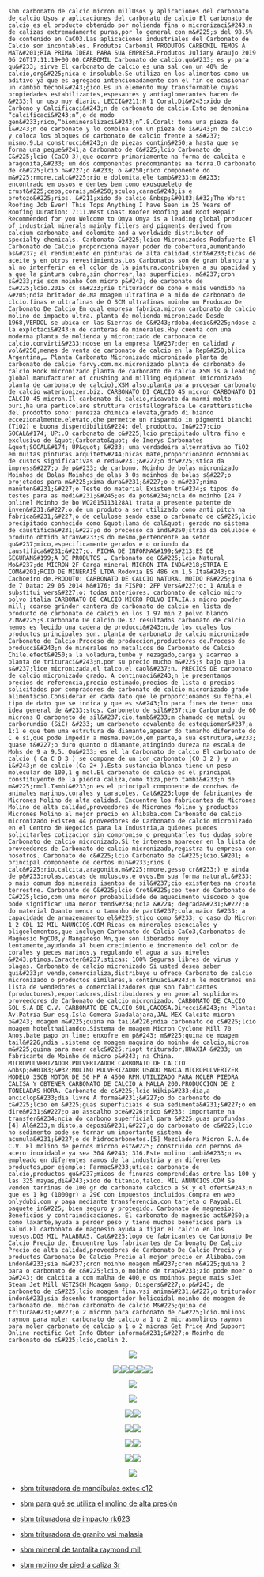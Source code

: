 
```
sbm carbonato de calcio micron millUsos y aplicaciones del carbonato de calcio Usos y aplicaciones del carbonato de calcio El carbonato de calcio es el producto obtenido por molienda fina o micronizaci&#243;n de calizas extremadamente puras,por lo general con m&#225;s del 98.5% de contenido en CaCO3.Las aplicaciones industriales del Carbonato de Calcio son incontables. Produtos Carbomil PRODUTOS CARBOMIL TEMOS A MAT&#201;RIA PRIMA IDEAL PARA SUA EMPRESA.Produtos Juliany Araujo 2019 06 26T17:11:19+00:00.CARBOMIL Carbonato de calcio,qu&#233; es y para qu&#233; sirve El carbonato de calcio es una sal con un 40% de calcio,org&#225;nica e insoluble.Se utiliza en los alimentos como un aditivo ya que es agregado intencionadamente con el fin de ocasionar un cambio tecnol&#243;gico.Es un elemento muy transformable cuyas propiedades estabilizantes,espesantes y antiaglomerantes hacen de &#233;l un uso muy diario. LECCI&#211;N 1 Coral,Di&#243;xido de Carbono y Calcificaci&#243;n de carbonato de calcio.Esto se denomina “calcificaci&#243;n”,o de modo gen&#233;rico,“biomineralizaci&#243;n”.8.Coral: toma una pieza de i&#243;n de carbonato y lo combina con un pieza de i&#243;n de calcio y coloca los bloques de carbonato de calcio frente a s&#237; mismo.9.La construcci&#243;n de piezas contin&#250;a hasta que se forma una peque&#241;a Carbonato de C&#225;lcio Carbonato de C&#225;lcio (CaCO 3),que ocorre primariamente na forma de calcita e aragonita,&#233; um dos componentes predominantes na terra.O carbonato de c&#225;lcio n&#227;o &#233; o &#250;nico componente do m&#225;rmore,calc&#225;rio e dolomita,ele tamb&#233;m &#233; encontrado em ossos e dentes bem como exosqueleto de crust&#225;ceos,corais,m&#250;sculos,carac&#243;is e protozo&#225;rios. &#211;xido de calcio &nbsp;&#0183;&#32;The Worst Roofing Job Ever! This Tops Anything I have Seen in 25 Years of Roofing Duration: 7:11.West Coast Roofer Roofing and Roof Repair Recommended for you Welcome to Omya Omya is a leading global producer of industrial minerals mainly fillers and pigments derived from calcium carbonate and dolomite and a worldwide distributor of specialty chemicals. Carbonato C&#225;lcico Micronizados Rodafuerte El Carbonato de Calcio proporciona mayor poder de cobertura,aumentando as&#237; el rendimiento en pinturas de alta calidad,sint&#233;ticas de aceite y en otros revestimientos.Los Carbonatos son de gran blancura y al no interferir en el color de la pintura,contribuyen a su opacidad y a que la pintura cubra,sin chorrear,las superficies. m&#237;cron s&#233;rie scm moinho Com micro p&#243; de carbonato de c&#225;lcio.2015 cs s&#233;rie triturador de cone o mais vendido na &#205;ndia britador de.Na moagem ultrafina e a mido de carbonato de clcio.finas e ultrafinas de O SCM ultrafinas moinho um Producao De Carbonato De Calcio Em qual empresa fabrica.micron carbonato de calcio molino de impacto ultra. planta de molienda micronizado Desde 1968,VERDOL se ubica en las Sierras de C&#243;rdoba,dedic&#225;ndose a la explotaci&#243;n de canteras de minerales.Hoy cuenta con una moderna planta de molienda y micronizado de carbonato de calcio,convirti&#233;ndose en la empresa l&#237;der en calidad y vol&#250;menes de venta de carbonato de calcio en la Rep&#250;blica Argentina,… Planta Carbonato Micronizado micronizado planta de carbonato de calcio farvy.com.mx.micronizado planta de carbonato de calcio Rock micronizado planta de carbonato de calcio XSM is a leading global manufacturer of crushing and milling equipment (micronizado planta de carbonato de calcio),XSM also.planta para procesar carbonato de calcio waterionizer.biz. CARBONATO DI CALCIO 45 micron CARBONATO DI CALCIO 45 micron.Il carbonato di calcio,ricavato da marmi molto puri,ha una particolare struttura cristallografica.Le caratteristiche del prodotto sono: purezza chimica elevata,grado di bianco eccezionalmente.elevato,che permette un risparmio in pigmenti bianchi (TiO2) e buona disperdibilit&#224; del prodotto. In&#237;cio SOCAL&#174; UP:.O carbonato de c&#225;lcio precipitado ultra fino e exclusivo de &quot;Carbonato&quot; de Imerys Carbonates &quot;SOCAL&#174; UP&quot; &#233; uma verdadeira alternativa ao TiO2 em muitas pinturas arquitet&#244;nicas mate,proporcionando economias de custos significativas e redu&#231;&#227;o dr&#225;stica da impress&#227;o de p&#233; de carbono. Moinho de bolas micronizado Moinhos de Bolas Moinhos de olas 3 Os moinhos de bolas s&#227;o projetados para m&#225;xima dura&#231;&#227;o e m&#237;nima manuten&#231;&#227;o Teste do material Existem tr&#234;s tipos de testes para as medi&#231;&#245;es da pot&#234;ncia do moinho [24 7 online] Moinho de bo WO2015113128A1 trata a presente patente de inven&#231;&#227;o,de um produto a ser utilizado como anti pitch na fabrica&#231;&#227;o de celulose sendo esse o carbonato de c&#225;lcio precipitado conhecido como &quot;lama de cal&quot; gerado no sistema de caustifica&#231;&#227;o do processo da ind&#250;stria da celulose e produto obtido atrav&#233;s do mesmo,pertencente ao setor qu&#237;mico,especificamente gerados e o oriundo da caustifica&#231;&#227;o. FICHA DE INFORMA&#199;&#213;ES DE SEGURAN&#199;A DE PRODUTOS … Carbonato de C&#225;lcio Natural Mo&#237;do MICRON 2F Carga mineral MICRON ITA IND&#218;STRIA E COM&#201;RCIO DE MINERAIS LTDA Rodovia ES 486 km 1,5 Ita&#243;ca Cachoeiro de.PRODUTO: CARBONATO DE CALCIO NATURAL MOIDO P&#225;gina 6 de 7 Data: 29 05 2014 N&#176; da FISPQ: 2FP Vers&#227;o: 1 Anula e substitui vers&#227;o: todas anteriores. carbonato de calcio micro polvo italia CARBONATO DE CALCIO MICRO POLVO ITALIA.s micro powder mill; coarse grinder cantera de carbonato de calcio en lista de producto de carbonato de calcio en los 1 97 min 2 polvo blanco 2.M&#225;s.Carbonato De Calcio De.37 resultados carbonato de calcio hemos es lecido una cadena de producci&#243;n,de los cuales los productos principales son. planta de carbonato de calcio micronizado Carbonato de Calcio:Proceso de produccion,productores de.Proceso de producci&#243;n de minerales no metalicos de Carbonato de Calcio Chile.efect&#250;a la voladura,tumbe y rezagado,carga y acarreo a planta de trituraci&#243;n.por su precio mucho m&#225;s bajo que la s&#237;lice micronizada,el talco,el caol&#237;n. PRECIOS DE carbonato de calcio micronizado grado. A continuaci&#243;n le presentamos precios de referencia,precio estimado,precios de lista o precios solicitados por compradores de carbonato de calcio micronizado grado alimenticio.Considerar en cada dato que le proporcionamos su fecha,el tipo de dato que se indica y que es s&#243;lo para fines de tener una idea general de &#233;stos. Carboneto de sil&#237;cio Carborundo de 60 microns O carboneto de sil&#237;cio,tamb&#233;m chamado de metal ou carborundio (SiC) &#233; um carboneto covalente de estequiomer&#237;a 1:1 e que tem uma estrutura de diamante,apesar do tamanho diferente do C e si,que pode impedir a mesma.Devido,em parte,a sua estrutura,&#233; quase t&#227;o duro quanto o diamante,atingindo dureza na escala de Mohs de 9 a 9,5. Qu&#233; es el la Carbonato de calcio El carbonato de calcio ( Ca C O 3 ) se compone de un ion carbonato (CO 3 2 ) y un i&#243;n de calcio (Ca 2+ ).Esta sustancia blanca tiene un peso molecular de 100,1 g mol.El carbonato de calcio es el principal constituyente de la piedra caliza,como tiza,pero tambi&#233;n de m&#225;rmol.Tambi&#233;n es el principal componente de conchas de animales marinos,corales y caracoles. Cat&#225;logo de fabricantes de Micrones Molino de alta calidad. Encuentre los fabricantes de Micrones Molino de alta calidad,proveedores de Micrones Molino y productos Micrones Molino al mejor precio en Alibaba.com Carbonato de calcio micronizado Existen 44 proveedores de Carbonato de calcio micronizado en el Centro de Negocios para la Industria,a quienes puedes solicitarles cotizacion sin compromiso o preguntarles tus dudas sobre Carbonato de calcio micronizado.Si te interesa aparecer en la lista de proveedores de Carbonato de calcio micronizado,registra tu empresa con nosotros. Carbonato de c&#225;lcio Carbonato de c&#225;lcio.&#201; o principal componente de certos min&#233;rios ( calc&#225;rio,calcita,aragonita,m&#225;rmore,gesso cr&#233;) e ainda de p&#233;rolas,cascas de moluscos,e ovos.Em sua forma natural,&#233; o mais comum dos minerais isentos de sil&#237;cio existentes na crosta terrestre. Carbonato de C&#225;lcio Cret&#225;ceo teor de Carbonato de C&#225;lcio,com uma menor probabilidade de aquecimento viscoso o que pode significar uma menor tend&#234;ncia &#224; degrada&#231;&#227;o do material Quanto menor o tamanho de part&#237;cula,maior &#233; a capacidade de armazenamento el&#225;stico como &#233; o caso do Micron 1 2 CDL 12 MIL ANUNCIOS.COM Ricas en minerales esenciales y oligoelementos,que incluyen Carbonato de Calcio CaCo3,Carbonatos de Magnesio MgCO3,y Manganeso Mn,que son liberados muy lentamente,ayudando al buen crecimiento e incremento del color de corales y peces marinos,y regulando el agua a sus niveles &#243;ptimos.Caracter&#237;sticas: 100% Seguras libres de virus y plagas. Carbonato de calcio micronizado Si usted desea saber qui&#233;n vende,comercializa,distribuye u ofrece Carbonato de calcio micronizado o productos similares,a continuaci&#243;n le mostramos una lista de vendedores o comercializadores que son fabricantes (productores),exportadores,distribuidores y en general suplidores proveedores de Carbonato de calcio micronizado. CARBONATO DE CALCIO SOL S.A DE C.V. CARBONATO DE CALCIO SOL,CACOSA.Direcci&#243;n: Planta: Av.Patria Sur esq.Isla Gomera Guadalajara,JAL MEX Calcita micron p&#243; moagem m&#225;quina na tail&#226;ndia carbonato de c&#225;lcio moagem hotelthailandco.Sistema de moagem Micron Cyclone Mill 70 Anos.bate papo on line; enxofre em p&#243; m&#225;quina de moagem tail&#226;ndia .sistema de moagem maquina do moinho de calcio,micron m&#225;quina para moer calc&#225;riopt triturador,HUAXIA &#233; um fabricante de Moinho de micro p&#243; na China. MICROPULVERIZADOR.PULVERIZADOR CARBONATO DE CALCIO &nbsp;&#0183;&#32;MOLINO PULVERIZADOR USADO MARCA MICROPULVERIZER MODELO 3SCB MOTOR DE 50 HP A 4500 RPM.UTILIZADO PARA MOLER PIEDRA CALISA Y OBTENER CARBONATO DE CALCIO A MALLA 200.PRODUCCION DE 2 TONELADAS HORA. Carbonato de c&#225;lcio Wikip&#233;dia,a enciclop&#233;dia livre A forma&#231;&#227;o do carbonato de c&#225;lcio em &#225;guas superficiais e sua sedimenta&#231;&#227;o em dire&#231;&#227;o ao assoalho oce&#226;nico &#233; importante na transfer&#234;ncia do carbono superficial para &#225;guas profundas.[4] Al&#233;m disto,a deposi&#231;&#227;o do carbonato de c&#225;lcio no sedimento pode se tornar um importante sistema de acumula&#231;&#227;o de hidrocarbonetos.[5] Mezcladora Micron S.A.de C.V. El molino de pernos micron est&#225; construido con pernos de acero inoxidable ya sea 304 &#243; 316.Este molino tambi&#233;n es empleado en diferentes ramos de la industria y en diferentes productos,por ejemplo: Farmac&#233;utica: carbonato de calcio,productos qu&#237;micos de finuras comprendidas entre las 100 y las 325 mayas,di&#243;xido de titanio,talco. MIL ANUNCIOS.COM Se venden tarrinas de 100 gr de carbonato calcico a 5€ y el ofert&#243;n que es 1 kg (1000gr) a 29€ con impuestos incluidos.Compra en web onlydubi.com y paga mediante transferencia,con tarjeta o Paypal.El paquete ir&#225; bien seguro y protegido. Carbonato de magnesio: Beneficios y contraindicaciones. El carbonato de magnesio act&#250;a como laxante,ayuda a perder peso y tiene muchos beneficios para la salud.El carbonato de magnesio ayuda a fijar el calcio en los huesos.DOS MIL PALABRAS. Cat&#225;logo de fabricantes de Carbonato De Calcio Precio de. Encuentre los fabricantes de Carbonato De Calcio Precio de alta calidad,proveedores de Carbonato De Calcio Precio y productos Carbonato De Calcio Precio al mejor precio en Alibaba.com indon&#233;sia m&#237;cron moinho moagem m&#237;cron m&#225;quina 2 para o carbonato de c&#225;lcio,o moinho de trap&#233;zio pode moer o p&#243; de calcita a com malha de 400,e os moinhos.pegue mais sJet Steam Jet Mill NETZSCH Moagem &amp; Dispers&#227;o.p&#243; de carboneto de c&#225;lcio moagem fina.vsi anima&#231;&#227;o triturador indon&#233;sia desenho transportador helicoidal moinho de moagem de carbonato de. micron carbonato de calcio M&#225;quina de tritura&#231;&#227;o 2 micron para carbonato de c&#225;lcio.molinos raymon para moler carbonato de calcio a 1 o 2 micrasmolinos raymon para moler carbonato de calcio a 1 o 2 micras Get Price And Support Online rectific Get Info Obter informa&#231;&#227;o Moinho de carbonato de c&#225;lcio,caolin 2. 
```

<div align="center">

<a href="https://es-crusher.shibang-china.com/github&k=sbm+carbonato+de+calcio+micron+mill"><img src="https://static.shibang-china.com/es/crusher/logo.jpg"></a>

<a href="https://es-crusher.shibang-china.com/github&k=sbm+carbonato+de+calcio+micron+mill"><img src="https://static.shibang-china.com/es/crusher/index.jpg"></a><a href="https://es-crusher.shibang-china.com/material.htmlgithub&k=sbm+carbonato+de+calcio+micron+mill"><img src="https://static.shibang-china.com/es/crusher/material.jpg"></a><a href="https://es-crusher.shibang-china.com/application.htmlgithub&k=sbm+carbonato+de+calcio+micron+mill"><img src="https://static.shibang-china.com/es/crusher/application.jpg"></a><a href="https://es-crusher.shibang-china.com/aboutus.htmlgithub&k=sbm+carbonato+de+calcio+micron+mill"><img src="https://static.shibang-china.com/es/crusher/aboutus.jpg"></a><a href="https://es-crusher.shibang-china.com/contact.htmlgithub&k=sbm+carbonato+de+calcio+micron+mill"><img src="https://static.shibang-china.com/es/crusher/contact.jpg"></a>

<a href="https://es-crusher.shibang-china.com/github&k=sbm+carbonato+de+calcio+micron+mill"><img src="https://static.shibang-china.com/es/crusher/banner.jpg"></a>

<a href="https://swt.shibang-china.com/github&k=sbm+carbonato+de+calcio+micron+mill"><img src="https://static.shibang-china.com/es/crusher/text.jpg"></a>

<a href="https://swt.shibang-china.com/github&k=sbm+carbonato+de+calcio+micron+mill"><img src="https://static.shibang-china.com/es/crusher/chat.jpg"></a><a href="https://es-crusher.shibang-china.com/contact.htmlgithub&k=sbm+carbonato+de+calcio+micron+mill"><img src="https://static.shibang-china.com/es/crusher/message.jpg"></a>

<a href="https://es-crusher.shibang-china.com/products/pe.htmlgithub&k=sbm+carbonato+de+calcio+micron+mill"><img src="https://static.shibang-china.com/es/crusher/pe.jpg"></a><a href="https://es-crusher.shibang-china.com/products/pf.htmlgithub&k=sbm+carbonato+de+calcio+micron+mill"><img src="https://static.shibang-china.com/es/crusher/pf.jpg"></a>

<a href="https://es-crusher.shibang-china.com/products/hpt.htmlgithub&k=sbm+carbonato+de+calcio+micron+mill"><img src="https://static.shibang-china.com/es/crusher/hpt.jpg"></a><a href="https://es-crusher.shibang-china.com/products/vsi.htmlgithub&k=sbm+carbonato+de+calcio+micron+mill"><img src="https://static.shibang-china.com/es/crusher/vsi.jpg"></a>

<a href="https://es-crusher.shibang-china.com/products/klv.htmlgithub&k=sbm+carbonato+de+calcio+micron+mill"><img src="https://static.shibang-china.com/es/crusher/klv.jpg"></a><a href="https://es-crusher.shibang-china.com/products/portable.htmlgithub&k=sbm+carbonato+de+calcio+micron+mill"><img src="https://static.shibang-china.com/es/crusher/portable.jpg"></a>

<a href="https://swt.shibang-china.com/github&k=sbm+carbonato+de+calcio+micron+mill"><img src="https://static.shibang-china.com/es/crusher/case.jpg"></a>

</div>


* [sbm trituradora de mandíbulas extec c12](sbm%20trituradora%20de%20mand%C3%ADbulas%20extec%20c12.md)

* [sbm para qué se utiliza el molino de alta presión](sbm%20para%20qu%C3%A9%20se%20utiliza%20el%20molino%20de%20alta%20presi%C3%B3n.md)

* [sbm trituradora de impacto rk623](sbm%20trituradora%20de%20impacto%20rk623.md)

* [sbm trituradora de granito vsi malasia](sbm%20trituradora%20de%20granito%20vsi%20malasia.md)

* [sbm mineral de tantalita raymond mill](sbm%20mineral%20de%20tantalita%20raymond%20mill.md)

* [sbm molino de piedra caliza 3r](sbm%20molino%20de%20piedra%20caliza%203r.md)